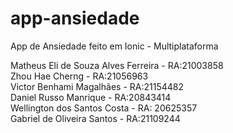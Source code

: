 # app-ansiedade
App de Ansiedade feito em Ionic - Multiplataforma 

Matheus Eli de Souza Alves Ferreira - RA:21003858<br> 
Zhou Hae Cherng - RA:21056963<br>
Victor Benhami Magalhães - RA:21154482<br>
Daniel Russo Manrique - RA:20843414<br>
Wellington dos Santos Costa	-	RA: 20625357<br>
Gabriel de Oliveira Santos - RA:21109244<br> 
 

